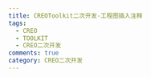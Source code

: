 ```yaml
---
title: CREOToolkit二次开发-工程图插入注释
tags:
  - CREO
  - TOOLKIT
  - CREO二次开发
comments: true
category: CREO二次开发
---
```

